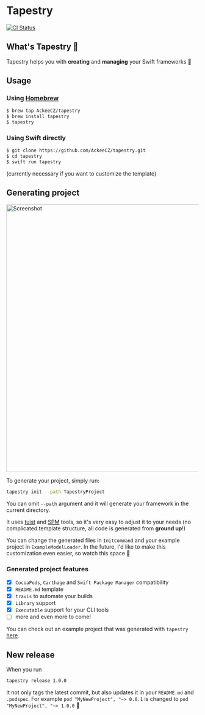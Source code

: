 # Tapestry
[![CI Status](http://img.shields.io/travis/AckeeCZ/tapestry.svg?style=flat)](https://travis-ci.com/AckeeCZ/tapestry.svg?branch=master)

## What's Tapestry 🤔

Tapestry helps you with **creating** and **managing** your Swift frameworks 💫

## Usage

### Using [Homebrew](https://brew.sh)

```bash
$ brew tap AckeeCZ/tapestry
$ brew install tapestry
$ tapestry
```


### Using Swift directly

```bash
$ git clone https://github.com/AckeeCZ/tapestry.git
$ cd tapestry
$ swift run tapestry
```

(currently necessary if you want to customize the template)

## Generating project

<img alt="Screenshot" src="Resources/tapestry.gif" width="700">


To generate your project, simply run: 
```bash
tapestry init --path TapestryProject
```

You can omit `--path` argument and it will generate your framework in the current directory.

It uses [tuist](https://github.com/tuist/tuist) and [SPM](https://github.com/tuist/tuist) tools, so it's very easy to adjust it to your needs (no complicated template structure, all code is generated from **ground up**!)

You can change the generated files in `InitCommand` and your example project in `ExampleModelLoader`. In the future, I'd like to make this customization even easier, so watch this space 👀

### Generated project features

- [x] `CocoaPods`, `Carthage` and `Swift Package Manager` compatibility
- [x] `README.md` template
- [x] `travis` to automate your builds
- [x] `Library` support
- [x] `Executable` support for your CLI tools
- [ ] more and even more to come!

You can check out an example project that was generated with `tapestry` [here](https://github.com/fortmarek/TapestryDemo).

## New release

When you run 
```bash
tapestry release 1.0.0
```

It not only tags the latest commit, but also updates it in your `README.md` and `.podspec`.
For example `pod "MyNewProject", "~> 0.0.1` is changed to `pod "MyNewProject", "~> 1.0.0` 🚀

